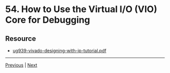 # 54. How to Use the Virtual I/O (VIO) Core for Debugging

## Resource

-   [ug939-vivado-designing-with-ip-tutorial.pdf](https://rfpga.s3.us-west-1.amazonaws.com/Learn-Vivado-from-Top-to-Bottom_Your-Complete-Guide/ug939-vivado-designing-with-ip-tutorial.pdf)


---

[Previous](./53_How-to-Use-the-Integrated-Logic-Analyzer-(ILA)-Core-for-Debugging.md) | [Next]()
